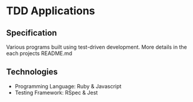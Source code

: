 # TDD Applications

## Specification

Various programs built using test-driven development. More details in the each projects README.md

## Technologies

- Programming Language: Ruby & Javascript
- Testing Framework: RSpec & Jest

